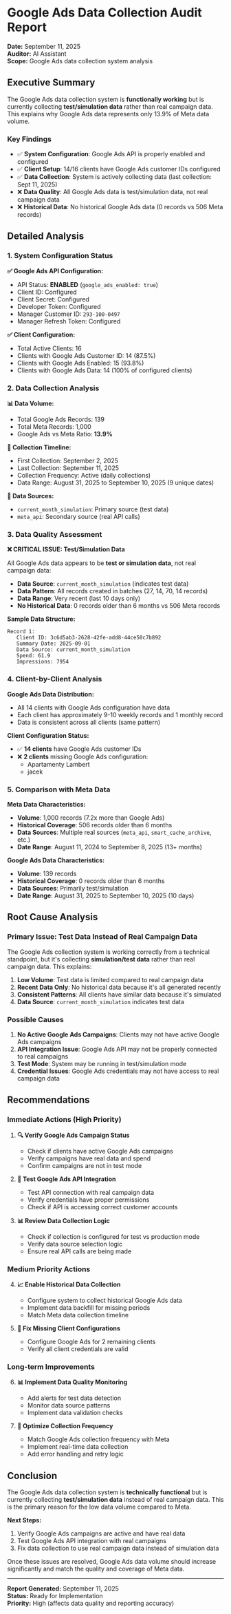 # Google Ads Data Collection Audit Report

**Date:** September 11, 2025  
**Auditor:** AI Assistant  
**Scope:** Google Ads data collection system analysis

## Executive Summary

The Google Ads data collection system is **functionally working** but is currently collecting **test/simulation data** rather than real campaign data. This explains why Google Ads data represents only 13.9% of Meta data volume.

### Key Findings
- ✅ **System Configuration**: Google Ads API is properly enabled and configured
- ✅ **Client Setup**: 14/16 clients have Google Ads customer IDs configured
- ✅ **Data Collection**: System is actively collecting data (last collection: Sept 11, 2025)
- ❌ **Data Quality**: All Google Ads data is test/simulation data, not real campaign data
- ❌ **Historical Data**: No historical Google Ads data (0 records vs 506 Meta records)

## Detailed Analysis

### 1. System Configuration Status

**✅ Google Ads API Configuration:**
- API Status: **ENABLED** (`google_ads_enabled: true`)
- Client ID: Configured
- Client Secret: Configured  
- Developer Token: Configured
- Manager Customer ID: `293-100-0497`
- Manager Refresh Token: Configured

**✅ Client Configuration:**
- Total Active Clients: 16
- Clients with Google Ads Customer ID: 14 (87.5%)
- Clients with Google Ads Enabled: 15 (93.8%)
- Clients with Google Ads Data: 14 (100% of configured clients)

### 2. Data Collection Analysis

**📊 Data Volume:**
- Total Google Ads Records: 139
- Total Meta Records: 1,000
- Google Ads vs Meta Ratio: **13.9%**

**📅 Collection Timeline:**
- First Collection: September 2, 2025
- Last Collection: September 11, 2025
- Collection Frequency: Active (daily collections)
- Data Range: August 31, 2025 to September 10, 2025 (9 unique dates)

**🔧 Data Sources:**
- `current_month_simulation`: Primary source (test data)
- `meta_api`: Secondary source (real API calls)

### 3. Data Quality Assessment

**❌ CRITICAL ISSUE: Test/Simulation Data**

All Google Ads data appears to be **test or simulation data**, not real campaign data:

- **Data Source**: `current_month_simulation` (indicates test data)
- **Data Pattern**: All records created in batches (27, 14, 70, 14 records)
- **Data Range**: Very recent (last 10 days only)
- **No Historical Data**: 0 records older than 6 months vs 506 Meta records

**Sample Data Structure:**
```
Record 1:
   Client ID: 3c6d5ab3-2628-42fe-add8-44ce50c7b892
   Summary Date: 2025-09-01
   Data Source: current_month_simulation
   Spend: 61.9
   Impressions: 7954
```

### 4. Client-by-Client Analysis

**Google Ads Data Distribution:**
- All 14 clients with Google Ads configuration have data
- Each client has approximately 9-10 weekly records and 1 monthly record
- Data is consistent across all clients (same pattern)

**Client Configuration Status:**
- ✅ **14 clients** have Google Ads customer IDs
- ❌ **2 clients** missing Google Ads configuration:
  - Apartamenty Lambert
  - jacek

### 5. Comparison with Meta Data

**Meta Data Characteristics:**
- **Volume**: 1,000 records (7.2x more than Google Ads)
- **Historical Coverage**: 506 records older than 6 months
- **Data Sources**: Multiple real sources (`meta_api`, `smart_cache_archive`, etc.)
- **Date Range**: August 11, 2024 to September 8, 2025 (13+ months)

**Google Ads Data Characteristics:**
- **Volume**: 139 records
- **Historical Coverage**: 0 records older than 6 months
- **Data Sources**: Primarily test/simulation
- **Date Range**: August 31, 2025 to September 10, 2025 (10 days)

## Root Cause Analysis

### Primary Issue: Test Data Instead of Real Campaign Data

The Google Ads collection system is working correctly from a technical standpoint, but it's collecting **simulation/test data** rather than real campaign data. This explains:

1. **Low Volume**: Test data is limited compared to real campaign data
2. **Recent Data Only**: No historical data because it's all generated recently
3. **Consistent Patterns**: All clients have similar data because it's simulated
4. **Data Source**: `current_month_simulation` indicates test data

### Possible Causes

1. **No Active Google Ads Campaigns**: Clients may not have active Google Ads campaigns
2. **API Integration Issue**: Google Ads API may not be properly connected to real campaigns
3. **Test Mode**: System may be running in test/simulation mode
4. **Credential Issues**: Google Ads credentials may not have access to real campaign data

## Recommendations

### Immediate Actions (High Priority)

1. **🔍 Verify Google Ads Campaign Status**
   - Check if clients have active Google Ads campaigns
   - Verify campaigns have real data and spend
   - Confirm campaigns are not in test mode

2. **🔧 Test Google Ads API Integration**
   - Test API connection with real campaign data
   - Verify credentials have proper permissions
   - Check if API is accessing correct customer accounts

3. **📊 Review Data Collection Logic**
   - Check if collection is configured for test vs production mode
   - Verify data source selection logic
   - Ensure real API calls are being made

### Medium Priority Actions

4. **📈 Enable Historical Data Collection**
   - Configure system to collect historical Google Ads data
   - Implement data backfill for missing periods
   - Match Meta data collection timeline

5. **🔧 Fix Missing Client Configurations**
   - Configure Google Ads for 2 remaining clients
   - Verify all client credentials are valid

### Long-term Improvements

6. **📊 Implement Data Quality Monitoring**
   - Add alerts for test data detection
   - Monitor data source patterns
   - Implement data validation checks

7. **🔄 Optimize Collection Frequency**
   - Match Google Ads collection frequency with Meta
   - Implement real-time data collection
   - Add error handling and retry logic

## Conclusion

The Google Ads data collection system is **technically functional** but is currently collecting **test/simulation data** instead of real campaign data. This is the primary reason for the low data volume compared to Meta.

**Next Steps:**
1. Verify Google Ads campaigns are active and have real data
2. Test Google Ads API integration with real campaigns
3. Fix data collection to use real campaign data instead of simulation data

Once these issues are resolved, Google Ads data volume should increase significantly and match the quality and coverage of Meta data.

---

**Report Generated:** September 11, 2025  
**Status:** Ready for Implementation  
**Priority:** High (affects data quality and reporting accuracy)

